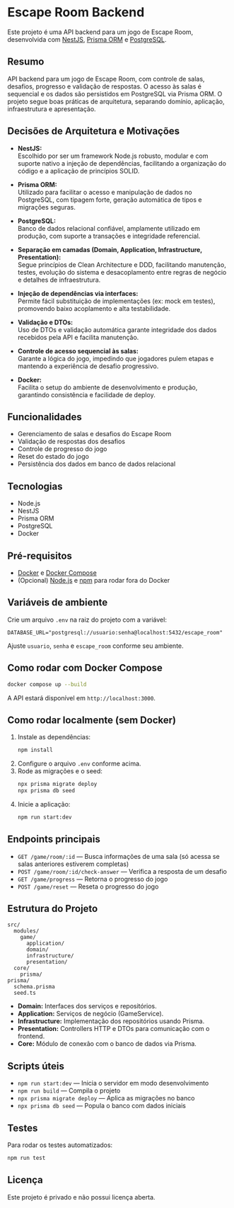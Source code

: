 # Escape Room Backend

Este projeto é uma API backend para um jogo de Escape Room, desenvolvida com [NestJS](https://nestjs.com/), [Prisma ORM](https://www.prisma.io/) e [PostgreSQL](https://www.postgresql.org/).

## Resumo

API backend para um jogo de Escape Room, com controle de salas, desafios, progresso e validação de respostas. O acesso às salas é sequencial e os dados são persistidos em PostgreSQL via Prisma ORM. O projeto segue boas práticas de arquitetura, separando domínio, aplicação, infraestrutura e apresentação.

## Decisões de Arquitetura e Motivações

- **NestJS:**  
  Escolhido por ser um framework Node.js robusto, modular e com suporte nativo a injeção de dependências, facilitando a organização do código e a aplicação de princípios SOLID.

- **Prisma ORM:**  
  Utilizado para facilitar o acesso e manipulação de dados no PostgreSQL, com tipagem forte, geração automática de tipos e migrações seguras.

- **PostgreSQL:**  
  Banco de dados relacional confiável, amplamente utilizado em produção, com suporte a transações e integridade referencial.

- **Separação em camadas (Domain, Application, Infrastructure, Presentation):**  
  Segue princípios de Clean Architecture e DDD, facilitando manutenção, testes, evolução do sistema e desacoplamento entre regras de negócio e detalhes de infraestrutura.

- **Injeção de dependências via interfaces:**  
  Permite fácil substituição de implementações (ex: mock em testes), promovendo baixo acoplamento e alta testabilidade.

- **Validação e DTOs:**  
  Uso de DTOs e validação automática garante integridade dos dados recebidos pela API e facilita manutenção.

- **Controle de acesso sequencial às salas:**  
  Garante a lógica do jogo, impedindo que jogadores pulem etapas e mantendo a experiência de desafio progressivo.

- **Docker:**  
  Facilita o setup do ambiente de desenvolvimento e produção, garantindo consistência e facilidade de deploy.

## Funcionalidades

- Gerenciamento de salas e desafios do Escape Room
- Validação de respostas dos desafios
- Controle de progresso do jogo
- Reset do estado do jogo
- Persistência dos dados em banco de dados relacional

## Tecnologias

- Node.js
- NestJS
- Prisma ORM
- PostgreSQL
- Docker

## Pré-requisitos

- [Docker](https://www.docker.com/) e [Docker Compose](https://docs.docker.com/compose/)
- (Opcional) [Node.js](https://nodejs.org/) e [npm](https://www.npmjs.com/) para rodar fora do Docker

## Variáveis de ambiente

Crie um arquivo `.env` na raiz do projeto com a variável:

```
DATABASE_URL="postgresql://usuario:senha@localhost:5432/escape_room"
```

Ajuste `usuario`, `senha` e `escape_room` conforme seu ambiente.

## Como rodar com Docker Compose

```sh
docker compose up --build
```

A API estará disponível em `http://localhost:3000`.

## Como rodar localmente (sem Docker)

1. Instale as dependências:
   ```sh
   npm install
   ```
2. Configure o arquivo `.env` conforme acima.
3. Rode as migrações e o seed:
   ```sh
   npx prisma migrate deploy
   npx prisma db seed
   ```
4. Inicie a aplicação:
   ```sh
   npm run start:dev
   ```

## Endpoints principais

- `GET /game/room/:id` — Busca informações de uma sala (só acessa se salas anteriores estiverem completas)
- `POST /game/room/:id/check-answer` — Verifica a resposta de um desafio
- `GET /game/progress` — Retorna o progresso do jogo
- `POST /game/reset` — Reseta o progresso do jogo

## Estrutura do Projeto

```
src/
  modules/
    game/
      application/
      domain/
      infrastructure/
      presentation/
  core/
    prisma/
prisma/
  schema.prisma
  seed.ts
```

- **Domain:** Interfaces dos serviços e repositórios.
- **Application:** Serviços de negócio (GameService).
- **Infrastructure:** Implementação dos repositórios usando Prisma.
- **Presentation:** Controllers HTTP e DTOs para comunicação com o frontend.
- **Core:** Módulo de conexão com o banco de dados via Prisma.

## Scripts úteis

- `npm run start:dev` — Inicia o servidor em modo desenvolvimento
- `npm run build` — Compila o projeto
- `npx prisma migrate deploy` — Aplica as migrações no banco
- `npx prisma db seed` — Popula o banco com dados iniciais

## Testes

Para rodar os testes automatizados:

```sh
npm run test
```

## Licença

Este projeto é privado e não possui licença aberta.

